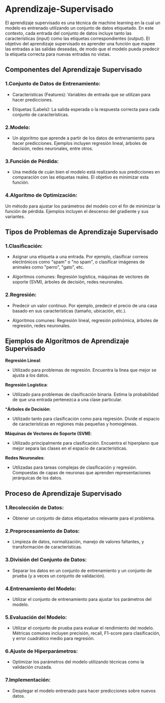 # Aprendizaje-Supervisado

El aprendizaje supervisado es una técnica de machine learning en la cual un modelo es entrenado utilizando un conjunto de datos etiquetado. En este contexto, cada entrada del conjunto de datos incluye tanto las características (input) como las etiquetas correspondientes (output). El objetivo del aprendizaje supervisado es aprender una función que mapee las entradas a las salidas deseadas, de modo que el modelo pueda predecir la etiqueta correcta para nuevas entradas no vistas.

## Componentes del Aprendizaje Supervisado
### 1.Conjunto de Datos de Entrenamiento:

* Características (Features): Variables de entrada que se utilizan para hacer predicciones.

* Etiquetas (Labels): La salida esperada o la respuesta correcta para cada conjunto de características.

### 2.Modelo:

* Un algoritmo que aprende a partir de los datos de entrenamiento para hacer predicciones. Ejemplos incluyen regresión lineal, árboles de decisión, redes neuronales, entre otros.

### 3.Función de Pérdida:

* Una medida de cuán bien el modelo está realizando sus predicciones en comparación con las etiquetas reales. El objetivo es minimizar esta función.

### 4.Algoritmo de Optimización:

Un método para ajustar los parámetros del modelo con el fin de minimizar la función de pérdida. Ejemplos incluyen el descenso del gradiente y sus variantes.

## Tipos de Problemas de Aprendizaje Supervisado
### 1.Clasificación:

* Asignar una etiqueta a una entrada. Por ejemplo, clasificar correos electrónicos como "spam" o "no spam", o clasificar imágenes de animales como "perro", "gato", etc.

* Algoritmos comunes: Regresión logística, máquinas de vectores de soporte (SVM), árboles de decisión, redes neuronales.

### 2.Regresión:

* Predecir un valor continuo. Por ejemplo, predecir el precio de una casa basado en sus características (tamaño, ubicación, etc.).

* Algoritmos comunes: Regresión lineal, regresión polinómica, árboles de regresión, redes neuronales.


## Ejemplos de Algoritmos de Aprendizaje Supervisado
**Regresión Lineal**:

* Utilizado para problemas de regresión. Encuentra la línea que mejor se ajusta a los datos.

**Regresión Logística**:

* Utilizado para problemas de clasificación binaria. Estima la probabilidad de que una entrada pertenezca a una clase particular.

***Árboles de Decisión**:

* Utilizado tanto para clasificación como para regresión. Divide el espacio de características en regiones más pequeñas y homogéneas.

**Máquinas de Vectores de Soporte (SVM)**:

* Utilizado principalmente para clasificación. Encuentra el hiperplano que mejor separa las clases en el espacio de características.

**Redes Neuronales**:

* Utilizadas para tareas complejas de clasificación y regresión. Compuestas de capas de neuronas que aprenden representaciones jerárquicas de los datos.


##  Proceso de Aprendizaje Supervisado

### 1.Recolección de Datos:

* Obtener un conjunto de datos etiquetados relevante para el problema.

### 2.Preprocesamiento de Datos:

* Limpieza de datos, normalización, manejo de valores faltantes, y transformación de características.

### 3.División del Conjunto de Datos:

* Separar los datos en un conjunto de entrenamiento y un conjunto de prueba (y a veces un conjunto de validación).

### 4.Entrenamiento del Modelo:

* Utilizar el conjunto de entrenamiento para ajustar los parámetros del modelo.

### 5.Evaluación del Modelo:

* Utilizar el conjunto de prueba para evaluar el rendimiento del modelo. Métricas comunes incluyen precisión, recall, F1-score para clasificación, y error cuadrático medio para regresión.

### 6.Ajuste de Hiperparámetros:

* Optimizar los parámetros del modelo utilizando técnicas como la validación cruzada.

### 7.Implementación:

* Desplegar el modelo entrenado para hacer predicciones sobre nuevos datos.
